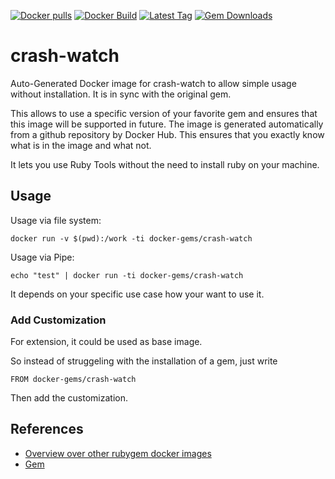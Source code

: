[![Docker pulls](https://img.shields.io/docker/pulls/rubygem/crash-watch.svg)](https://hub.docker.com/r/rubygem/crash-watch/)
[![Docker Build](https://img.shields.io/docker/automated/rubygem/crash-watch.svg)](https://hub.docker.com/r/rubygem/crash-watch/)
[![Latest Tag](https://img.shields.io/github/tag/docker-rubygem/crash-watch.svg)](https://hub.docker.com/r/rubygem/crash-watch/)
[![Gem Downloads](https://img.shields.io/gem/dt/crash-watch.svg)](https://rubygems.org/gems/crash-watch/)
# crash-watch

Auto-Generated Docker image for crash-watch to allow simple usage without installation.
It is in sync with the original gem.

This allows to use a specific version of your favorite gem and ensures that this image will be supported in future.
The image is generated automatically from a github repository by Docker Hub.
This ensures that you exactly know what is in the image and what not.

It lets you use Ruby Tools without the need to install ruby on your machine.

## Usage

Usage via file system:

`docker run -v $(pwd):/work -ti docker-gems/crash-watch`

Usage via Pipe:

`echo "test" | docker run -ti docker-gems/crash-watch`

It depends on your specific use case how your want to use it.

### Add Customization

For extension, it could be used as base image.

So instead of struggeling with the installation of a gem, just write

`FROM docker-gems/crash-watch`

Then add the customization.

## References

 - [Overview over other rubygem docker images](https://github.com/thinkbot/docker-rubygem)
 - [Gem](https://rubygems.org/gems/crash-watch/)
